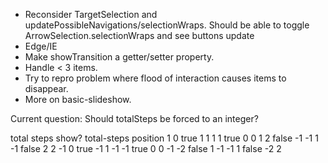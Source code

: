 * Reconsider TargetSelection and updatePossibleNavigations/selectionWraps.
  Should be able to toggle ArrowSelection.selectionWraps and see buttons update
* Edge/IE
* Make showTransition a getter/setter property.
* Handle < 3 items.
* Try to repro problem where flood of interaction causes items to disappear.
* More on basic-slideshow.




Current question: Should totalSteps be forced to an integer?

total   steps   show?   total-steps   position
1       0       true    1             1
1       1       true    0             0
1       2       false   -1            -1
1       -1      false   2             2
-1      0       true    -1            1
-1      -1      true    0             0
-1      -2      false   1             -1
-1      1       false   -2            2
